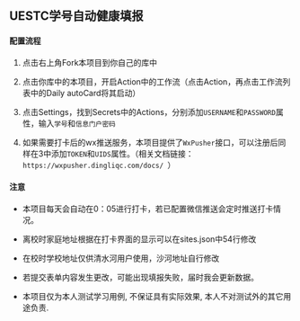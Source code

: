 ## UESTC学号自动健康填报

#### 配置流程

1. 点击右上角Fork本项目到你自己的库中

2. 点击你库中的本项目，开启Action中的工作流（点击Action，再点击工作流列表中的Daily autoCard将其启动）

3. 点击Settings，找到Secrets中的Actions，分别添加`USERNAME`和`PASSWORD`属性，输入`学号`和`信息门户密码`

4. 如果需要打卡后的wx推送服务，本项目提供了`WxPusher`接口，可以注册后同样在3中添加`TOKEN`和`UIDS`属性。（相关文档链接：`https://wxpusher.dingliqc.com/docs/ `）

#### 注意

* 本项目每天会自动在0：05进行打卡，若已配置微信推送会定时推送打卡情况。

* 离校时家庭地址根据在打卡界面的显示可以在sites.json中54行修改

* 在校时学校地址仅供清水河用户使用，沙河地址自行修改

* 若提交表单内容发生更改，可能出现填报失败，届时我会更新数据。

* 本项目仅为本人测试学习用例, 不保证具有实际效果, 本人不对测试外的其它用途负责.
